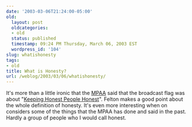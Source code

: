 ```yaml
---
date: '2003-03-06T21:24:00-05:00'
old:
  layout: post
  oldcategories:
  - old
  status: published
  timestamp: 09:24 PM Thursday, March 06, 2003 EST
  wordpress_id: '104'
slug: whatishonesty
tags:
- old
title: What is Honesty?
url: /weblog/2003/03/06/whatishonesty/
---
```


It's more than a little ironic that the [MPAA](http://www.mpaa.org/) said that
the broadcast flag was about "[Keeping Honest People
Honest](http://www.freedom-to-tinker.com/archives/000306.html)".  Felton makes
a good point about the whole definition of honesty.  It's even more interesting
when on considers some of the things that the MPAA has done and said in the
past.  Hardly a group of people who I would call honest.

